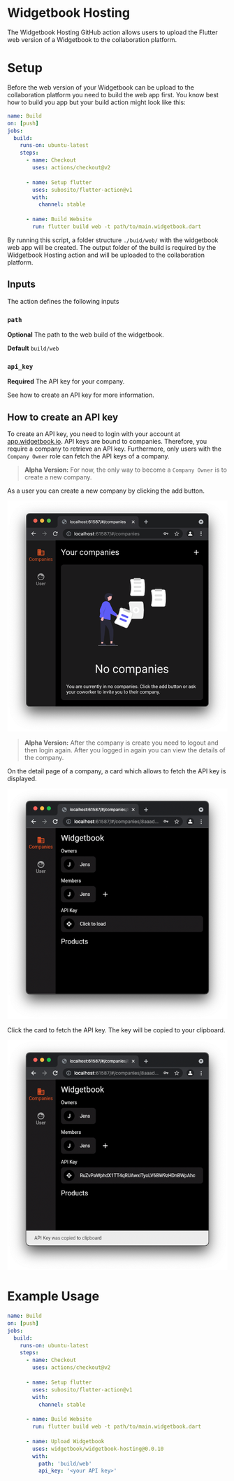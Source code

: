 # Widgetbook Hosting

The Widgetbook Hosting GitHub action allows users to upload the Flutter web version of a Widgetbook to the collaboration platform. 

# Setup 

Before the web version of your Widgetbook can be upload to the collaboration platform you need to build the web app first. You know best how to build you app but your build action might look like this:

```yaml
name: Build 
on: [push]
jobs:
  build:
    runs-on: ubuntu-latest
    steps:
      - name: Checkout
        uses: actions/checkout@v2

      - name: Setup flutter
        uses: subosito/flutter-action@v1
        with:
          channel: stable

      - name: Build Website
        run: flutter build web -t path/to/main.widgetbook.dart
```

By running this script, a folder structure `./buid/web/` with the widgetbook web app will be created. The output folder of the build is required by the Widgetbook Hosting action and will be uploaded to the collaboration platform.

## Inputs

The action defines the following inputs

### `path`

**Optional** The path to the web build of the widgetbook.

**Default** `build/web`

### `api_key`

**Required** The API key for your company.

See how to create an API key for more information.

## How to create an API key

To create an API key, you need to login with your account at [app.widgetbook.io](https://app.widgetbook.io). API keys are bound to companies. Therefore, you require a company to retrieve an API key. Furthermore, only users with the `Company Owner` role can fetch the API keys of a company. 

> **Alpha Version:** For now, the only way to become a `Company Owner` is to create a new company.

As a user you can create a new company by clicking the add button. 

![image info](./docs/assets/CreateCompany.png)

> **Alpha Version:** After the company is create you need to logout and then login again. After you logged in again you can view the details of the company.

On the detail page of a company, a card which allows to fetch the API key is displayed. 

![image info](./docs/assets/ApiKey.png)

Click the card to fetch the API key. The key will be copied to your clipboard.

![image info](./docs/assets/ApiKeyLoaded.png)

# Example Usage 

```yaml
name: Build 
on: [push]
jobs:
  build:
    runs-on: ubuntu-latest
    steps:
      - name: Checkout
        uses: actions/checkout@v2

      - name: Setup flutter
        uses: subosito/flutter-action@v1
        with:
          channel: stable

      - name: Build Website
        run: flutter build web -t path/to/main.widgetbook.dart

      - name: Upload Widgetbook
        uses: widgetbook/widgetbook-hosting@0.0.10
        with:
          path: 'build/web'
          api_key: '<your API key>'
```